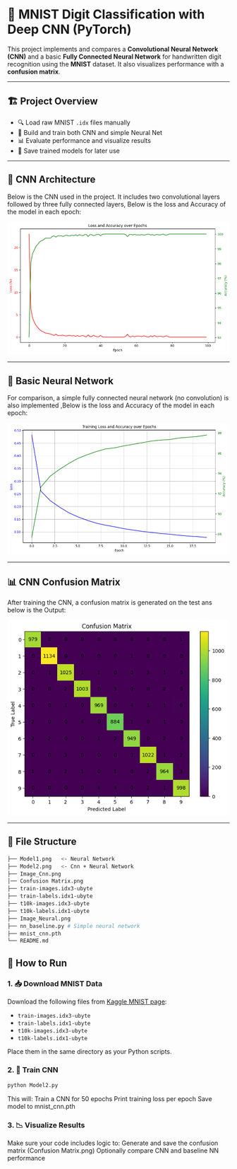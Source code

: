 # 🧠 MNIST Digit Classification with Deep CNN (PyTorch) 

This project implements and compares a **Convolutional Neural Network (CNN)** and a basic **Fully Connected Neural Network** for handwritten digit recognition using the **MNIST** dataset. It also visualizes performance with a **confusion matrix**.

---

## 🏗️ Project Overview

- 🔍 Load raw MNIST `.idx` files manually
- 🧠 Build and train both CNN and simple Neural Net
- 📊 Evaluate performance and visualize results
- 💾 Save trained models for later use

---

## 🧠 CNN Architecture

Below is the CNN used in the project. It includes two convolutional layers followed by three fully connected layers, Below is the loss and Accuracy of the model in each epoch:

<img src="Image_Cnn.png" width="600"/>

---

## 🔣 Basic Neural Network

For comparison, a simple fully connected neural network (no convolution) is also implemented ,Below is the loss and Accuracy of the model in each epoch:

<img src="Image_Neual.png" width="500"/>

---

## 📊 CNN Confusion Matrix

After training the CNN, a confusion matrix is generated on the test ans below is the Output:

<img src="Confusion Matrix.png" width="500"/>

---

## 📂 File Structure

```bash
├── Model1.png   <- Neural Network
├── Model2.png   <- Cnn + Neural Network
├── Image_Cnn.png
│── Confusion Matrix.png
├── train-images.idx3-ubyte
├── train-labels.idx1-ubyte
├── t10k-images.idx3-ubyte
├── t10k-labels.idx1-ubyte
├── Image_Neural.png
├── nn_baseline.py # Simple neural network
├── mnist_cnn.pth
└── README.md
```


## 🚀 How to Run

### 1. 📥 Download MNIST Data

Download the following files from [Kaggle MNIST page](https://www.kaggle.com/datasets/hojjatk/mnist-dataset):
- `train-images.idx3-ubyte`
- `train-labels.idx1-ubyte`
- `t10k-images.idx3-ubyte`
- `t10k-labels.idx1-ubyte`

Place them in the same directory as your Python scripts.

### 2. 🧠 Train CNN

```bash
python Model2.py
```
This will:
Train a CNN for 50 epochs
Print training loss per epoch
Save model to mnist_cnn.pth

### 3. 📉 Visualize Results

Make sure your code includes logic to:
Generate and save the confusion matrix (Confusion Matrix.png)
Optionally compare CNN and baseline NN performance



